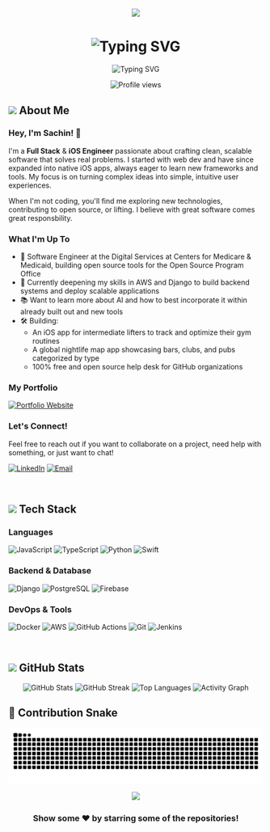 # <!-- GitHub Profile README -->

<div align="center">
  
  <!-- Animated Wave -->
  ![](https://capsule-render.vercel.app/api?type=waving&color=gradient&customColorList=24&height=100&section=header&fontSize=0)
  
  <!-- Name with Gradient Effect -->
  <h1>
    <img src="https://readme-typing-svg.demolab.com?font=Fira+Code&size=35&pause=1000&color=58A6FF&center=true&vCenter=true&width=500&lines=Sachin+Panayil;Full+Stack+Developer;Open+Source+Enthusiast" alt="Typing SVG" />
  </h1>
  
  <!-- Dynamic Tagline -->
  <p align="center">
    <img src="https://readme-typing-svg.demolab.com?font=Fira+Code&size=18&pause=1000&color=8B949E&center=true&vCenter=true&width=600&lines=Currently+building+something+awesome...;Always+learning%2C+always+growing" alt="Typing SVG" />
  </p>
  
  <!-- Profile Views Counter -->
  <p align="center">
    <img src="https://komarev.com/ghpvc/?username=sachin-panayil&color=58a6ff&style=flat-square&label=Profile+Views" alt="Profile views" />
  </p>
</div>

<!-- About Section -->
## <img src="https://media2.giphy.com/media/QssGEmpkyEOhBCb7e1/giphy.gif?cid=ecf05e47a0n3gi1bfqntqmob8g9aid1oyj2wr3ds3mg700bl&rid=giphy.gif" width="25"> About Me

### Hey, I'm Sachin! 👋

I'm a **Full Stack** & **iOS Engineer** passionate about crafting clean, scalable software that solves real problems. I started with web dev and have since expanded into native iOS apps, always eager to learn new frameworks and tools. My focus is on turning complex ideas into simple, intuitive user experiences.

When I'm not coding, you'll find me exploring new technologies, contributing to open source, or lifting. I believe with great software comes great responsbility. 

### What I'm Up To

- 💼 Software Engineer at the Digital Services at Centers for Medicare & Medicaid, building open source tools for the Open Source Program Office
- 📖 Currently deepening my skills in AWS and Django to build backend systems and deploy scalable applications
- 📚 Want to learn more about AI and how to best incorporate it within already built out and new tools 
- 🛠️ Building:
   - An iOS app for intermediate lifters to track and optimize their gym routines
   - A global nightlife map app showcasing bars, clubs, and pubs categorized by type
   - 100% free and open source help desk for GitHub organizations

### My Portfolio

[![Portfolio Website](https://github-readme-stats.vercel.app/api/pin/?username=sachin-panayil&repo=sachin-panayil&theme=transparent&hide_border=true&title_color=58a6ff&text_color=c9d1d9&icon_color=58a6ff)](https://github.com/sachin-panayil/sachin-panayil)

### Let's Connect!

Feel free to reach out if you want to collaborate on a project, need help with something, or just want to chat!

[![LinkedIn](https://img.shields.io/badge/LinkedIn-0077B5?style=for-the-badge&logo=linkedin&logoColor=white)](https://linkedin.com/in/sachin-panayil)
[![Email](https://img.shields.io/badge/Email-D14836?style=for-the-badge&logo=gmail&logoColor=white)](mailto:sachinpanayil01@gmail.com)

&nbsp;

<!-- Tech Stack Section -->
## <img src="https://media.giphy.com/media/iY8CRBdQXODJSCERIr/giphy.gif" width="25"> Tech Stack

### Languages
![JavaScript](https://img.shields.io/badge/JavaScript-F7DF1E?style=for-the-badge&logo=javascript&logoColor=black)
![TypeScript](https://img.shields.io/badge/TypeScript-007ACC?style=for-the-badge&logo=typescript&logoColor=white)
![Python](https://img.shields.io/badge/Python-3776AB?style=for-the-badge&logo=python&logoColor=white)
![Swift](https://img.shields.io/badge/Swift-DC382D?style=for-the-badge&logo=rust&logoColor=white)

### Backend & Database
![Django](https://img.shields.io/badge/Django-339933?style=for-the-badge&logo=Django&logoColor=white)
![PostgreSQL](https://img.shields.io/badge/PostgreSQL-316192?style=for-the-badge&logo=postgresql&logoColor=white)
![Firebase](https://img.shields.io/badge/Firebase-4EA94B?style=for-the-badge&logo=Firebase&logoColor=white)

### DevOps & Tools
![Docker](https://img.shields.io/badge/Docker-2496ED?style=for-the-badge&logo=docker&logoColor=white)
![AWS](https://img.shields.io/badge/AWS-232F3E?style=for-the-badge&logo=aws&logoColor=white)
![GitHub Actions](https://img.shields.io/badge/GitHub_Actions-2088FF?style=for-the-badge&logo=github-actions&logoColor=white)
![Git](https://img.shields.io/badge/Git-F05032?style=for-the-badge&logo=git&logoColor=white)
![Jenkins](https://img.shields.io/badge/Jenkins-007ACC?style=for-the-badge&logo=Jenkins&logoColor=white)

</div>

&nbsp;

<!-- Github Stats -->
## <img src="https://media.giphy.com/media/cj87CxfRtrUifF3Ryk/giphy.gif" width="25"> GitHub Stats

<div align="center">
  
  <!-- GitHub Stats Card -->
  <img width="49%" height="195px" src="https://github-readme-stats.vercel.app/api?username=sachin-panayil&show_icons=true&count_private=true&hide_border=true&title_color=58a6ff&icon_color=58a6ff&text_color=c9d1d9&bg_color=0d1117" alt="GitHub Stats" />
  
  <!-- GitHub Streak Stats -->
  <img width="49%" height="195px" src="https://github-readme-streak-stats-eight.vercel.app/?user=sachin-panayil&theme=transparent&exclude_days=Sun%2CSat&hide_border=true" alt="GitHub Streak" />
  
  <!-- Most Used Languages -->
  <img width="40%" height="195px" src="https://github-readme-stats.vercel.app/api/top-langs/?username=sachin-panayil&layout=compact&hide_border=true&title_color=58a6ff&text_color=c9d1d9&bg_color=0d1117&langs_count=8" alt="Top Languages" />
  
  <!-- GitHub Activity Graph -->
  <img src="https://github-readme-activity-graph.vercel.app/graph?username=sachin-panayil&bg_color=0d1117&color=58a6ff&line=58a6ff&point=ffffff&area_color=0d1117&area=true&hide_border=true" alt="Activity Graph" />
  
</div>

<!-- Snake Animation -->
## 🐍 Contribution Snake

<div align="center">
  
  ![Snake animation](https://github.com/sachin-panayil/sachin-panayil/blob/output/github-contribution-grid-snake-dark.svg)
</div>

<!-- Aligned Center -->
<div align="center">

<!-- Footer -->
<img src="https://capsule-render.vercel.app/api?type=waving&color=gradient&customColorList=24&height=100&section=footer&fontSize=0" />


  
  ### Show some ❤️ by starring some of the repositories!
  
</div>

<!-- Hidden Notes Section -->
<!-- 
To customize this README:
1. Replace 'yourusername' with your GitHub username everywhere
2. Replace 'Alex Chen' with your name
3. Update the email addresses with your email
4. Update social media links
5. Customize the tech stack badges to match your skills
6. Update the 'Currently' section with your current projects
7. Update the Featured Projects section with your actual repository names and links

For the snake animation to work:
1. Create a new repository with the same name as your username
2. Add GitHub Actions workflow for snake generation
3. The workflow file is provided below
-->

<!--
GitHub Actions Workflow for Snake Animation:
Create .github/workflows/snake.yml in your profile repository:

name: Generate Snake

on:
  schedule:
    - cron: "0 */12 * * *"
  workflow_dispatch:

jobs:
  build:
    runs-on: ubuntu-latest
    steps:
      - uses: actions/checkout@v2
      
      - uses: Platane/snk/svg-only@v2
        with:
          github_user_name: ${{ github.repository_owner }}
          outputs: |
            dist/github-contribution-grid-snake.svg
            dist/github-contribution-grid-snake-dark.svg
      
      - uses: crazy-max/ghaction-github-pages@v2.6.0
        with:
          target_branch: output
          build_dir: dist
        env:
          GITHUB_TOKEN: ${{ secrets.GITHUB_TOKEN }}
-->
